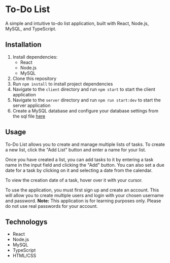 # To-Do List

A simple and intuitive to-do list application, built with React, Node.js, MySQL, and TypeScript.

## Installation

1. Install dependencies:
   - React
   - Node.js
   - MySQL
2. Clone this repository
3. Run `npm install` to install project dependencies
4. Navigate to the `client` directory and run `npm start` to start the client application
5. Navigate to the `server` directory and run `npm run start:dev` to start the server application
6. Create a MySQL database and configure your database settings from the sql file [here](https://github.com/dvirvahav/todolist-react-ts-node-express-mysql/blob/main/db-intialize.sql)

## Usage

To-Do List allows you to create and manage multiple lists of tasks. To create a new list, click the "Add List" button and enter a name for your list.

Once you have created a list, you can add tasks to it by entering a task name in the input field and clicking the "Add" button. You can also set a due date for a task by clicking on it and selecting a date from the calendar.

To view the creation date of a task, hover over it with your cursor.

To use the application, you must first sign up and create an account. This will allow you to create multiple users and login with your chosen username and password. **Note:** This application is for learning purposes only. Please do not use real passwords for your account.

## Technologys

- React
- Node.js
- MySQL
- TypeScript
- HTML/CSS





